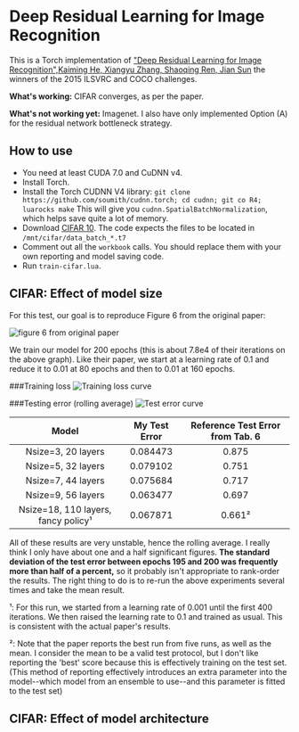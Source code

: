 Deep Residual Learning for Image Recognition
============================================

This is a Torch implementation of ["Deep Residual Learning for Image Recognition",Kaiming He, Xiangyu Zhang, Shaoqing Ren, Jian Sun](http://arxiv.org/abs/1512.03385) the winners of the 2015 ILSVRC and COCO challenges.

**What's working:** CIFAR converges, as per the paper.

**What's not working yet:** Imagenet. I also have only implemented Option
(A) for the residual network bottleneck strategy.

How to use
----------
- You need at least CUDA 7.0 and CuDNN v4.
- Install Torch.
- Install the Torch CUDNN V4 library: `git clone https://github.com/soumith/cudnn.torch; cd cudnn; git co R4; luarocks make` This will give you `cudnn.SpatialBatchNormalization`, which helps save quite a lot of memory.
- Download
  [CIFAR 10](http://torch7.s3-website-us-east-1.amazonaws.com/data/cifar-10-torch.tar.gz).
  The code expects the files to be located in
  `/mnt/cifar/data_batch_*.t7`
- Comment out all the `workbook` calls. You should replace them with
  your own reporting and model saving code.
- Run `train-cifar.lua`.

CIFAR: Effect of model size
---------------------------

For this test, our goal is to reproduce Figure 6 from the original paper:

![figure 6 from original paper](https://i.imgur.com/q3lcHic.png)

We train our model for 200 epochs (this is about 7.8e4 of their
iterations on the above graph). Like their paper, we start at a
learning rate of 0.1 and reduce it to 0.01 at 80 epochs and then to
0.01 at 160 epochs.

###Training loss
![Training loss curve](http://i.imgur.com/7ztVYwS.png)

###Testing error (rolling average)
![Test error curve](http://i.imgur.com/0NXOxLD.png)

| Model                                 | My Test Error | Reference Test Error from Tab. 6 |
|:-------------------------------------:|:--------:|:--------------------:|
| Nsize=3, 20 layers                    | 0.084473 | 0.875 |
| Nsize=5, 32 layers                    | 0.079102 | 0.751 |
| Nsize=7, 44 layers                    | 0.075684 | 0.717 |
| Nsize=9, 56 layers                    | 0.063477 | 0.697 |
| Nsize=18, 110 layers, fancy policy¹   | 0.067871 | 0.661² |

All of these results are very unstable, hence the rolling average. I really think I only have about one and a half significant figures. **The standard deviation of the test error between epochs 195 and 200 was frequently more than half of a percent,** so it probably isn't appropriate to rank-order the results. The right thing to do is to re-run the above experiments several times and take the mean result.

¹: For this run, we started from a learning rate of 0.001 until the
first 400 iterations. We then raised the learning rate to 0.1 and
trained as usual. This is consistent with the actual paper's results.

²: Note that the paper reports the best run from five runs, as well as
the mean. I consider the mean to be a valid test protocol, but I don't
like reporting the 'best' score because this is effectively training
on the test set. (This method of reporting effectively introduces an
extra parameter into the model--which model from an ensemble to
use--and this parameter is fitted to the test set)

CIFAR: Effect of model architecture
-----------------------------------
